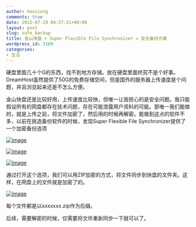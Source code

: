 ```yaml
---
author: hesicong
comments: true
date: 2012-07-29 04:57:51+00:00
layout: post
slug: safe_backup
title: 金山快盘 + Super Flexible File Synchronizer = 安全备份方案
wordpress_id: 3109
categories:
- 生活
---
```


硬盘里面几十个G的东西，找不到地方存储。放在硬盘里面终究不是个好事。DreamHost虽然提供了50G的免费存储空间，但是国外的服务器上传速度是个问题，并且浏览起来还是不怎么方便。

金山快盘还是比较好用，上传速度比较快，但唯一让我担心的是安全问题。我只能假设所有的网盘都存在技术问题，存在可能泄露用户资料的可能。那唯一我们能做的，就是上传之前，将文件加密了，然后用的时候再解密。能做到这点的软件不多，以前在挑选备份软件的时候，发现Super Flexible File Synchronizer提供了一个加密备份选项

[![image](/images/2012/07/image_thumb.png)](/images/2012/07/image.png)

[![image](/images/2012/07/image_thumb2.png)](/images/2012/07/image1.png)

[![image](/images/2012/07/image_thumb3.png)](/images/2012/07/image2.png)

通过打开这个选项，我们可以用ZIP加密的方式，将文件同步到快盘的文件夹。这样，在网盘上的文件就是加密了的。

[![image](/images/2012/07/image_thumb4.png)](/images/2012/07/image3.png)

每个文件都是以sxxxxxx.zip作为后缀。

后续，需要解密的时候，仅需要将文件重新同步一下就可以了。
